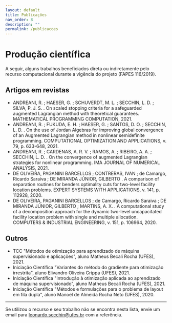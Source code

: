 ```yaml
---
layout: default
title: Publicações
nav_order: 8
description: ""
permalink: /publicacoes
---
```


# Produção científica

A seguir, alguns trabalhos beneficiados direta ou indiretamente pelo recurso computacional durante a vigência do projeto (FAPES 116/2019).


## Artigos em revistas

- ANDREANI, R. ; HAESER, G. ; SCHUVERDT, M. L. ; SECCHIN, L. D. ; SILVA, P. J. S. . On scaled stopping criteria for a safeguarded augmented Lagrangian method with theoretical guarantees. MATHEMATICAL PROGRAMMING COMPUTATION, 2021.
- ANDREANI, R. ; FUKUDA, E. H. ; HAESER, G. ; SANTOS, D. O. ; SECCHIN, L. D. . On the use of Jordan Algebras for improving global convergence of an Augmented Lagrangian method in nonlinear semidefinite programming. COMPUTATIONAL OPTIMIZATION AND APPLICATIONS, v. 79, p. 633-648, 2021.
- ANDREANI, R. ; CARDENAS, A. R. V. ; RAMOS, A. ; RIBEIRO, A. A. ; SECCHIN, L. D. . On the convergence of augmented Lagrangian strategies for nonlinear programming. IMA JOURNAL OF NUMERICAL ANALYSIS, 2021.
- DE OLIVEIRA, PAGANINI BARCELLOS ; CONTRERAS, IVAN ; de Camargo, Ricardo Saraiva ; DE MIRANDA JÚNIOR, GILBERTO . A comparison of separation routines for benders optimality cuts for two-level facility location problems. EXPERT SYSTEMS WITH APPLICATIONS, v. 141, p. 112928, 2020.
- DE OLIVEIRA, PAGANINI BARCELLOS ; de Camargo, Ricardo Saraiva ; DE MIRANDA JÚNIOR, GILBERTO ; MARTINS, A. X. . A computational study of a decomposition approach for the dynamic two-level uncapacitated facility location problem with single and multiple allocation. COMPUTERS & INDUSTRIAL ENGINEERING, v. 151, p. 106964, 2020.


## Outros

- TCC "Métodos de otimização para aprendizado de máquina supervisionado e aplicações", aluno Matheus Becali Rocha (UFES), 2021.
- Iniciação Científica "Variantes do método do gradiente para otimização irrestrita", aluno Elivandro Oliveira Grippa (UFES), 2021.
- Iniciação Científica "Introdução à otimização aplicada ao aprendizado de máquina supervisionado", aluno Matheus Becali Rocha (UFES), 2021.
- Iniciação Científica "Métodos e formulações para o problema de layout em fila dupla", aluno Manoel de Almeida Rocha Neto (UFES), 2020.

---

Se utilizou o recurso e seu trabalho não se encontra nesta lista, envie um email para [leonardo.secchin@ufes.br](mailto:leonardo.secchin@ufes.br) com a referência.